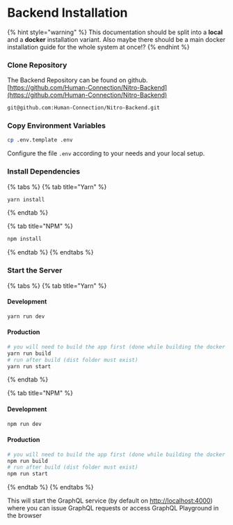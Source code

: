 # Backend Installation

{% hint style="warning" %}
This documentation should be split into a **local** and a **docker** installation variant. Also maybe there should be a main docker installation guide for the whole system at once!?
{% endhint %}

### Clone Repository

The Backend Repository can be found on github.  
[https://github.com/Human-Connection/Nitro-Backend](https://github.com/Human-Connection/Nitro-Backend)

```bash
git@github.com:Human-Connection/Nitro-Backend.git
```

### Copy Environment Variables

```bash
cp .env.template .env
```

Configure the file `.env` according to your needs and your local setup.

### Install Dependencies

{% tabs %}
{% tab title="Yarn" %}
```bash
yarn install
```
{% endtab %}

{% tab title="NPM" %}
```bash
npm install
```
{% endtab %}
{% endtabs %}

### Start the Server

{% tabs %}
{% tab title="Yarn" %}
#### Development

```bash
yarn run dev
```

#### Production

```bash
# you will need to build the app first (done while building the docker image)
yarn run build
# run after build (dist folder must exist)
yarn run start
```
{% endtab %}

{% tab title="NPM" %}
#### Development

```bash
npm run dev
```

#### Production

```bash
# you will need to build the app first (done while building the docker image)
npm run build
# run after build (dist folder must exist)
npm run start
```
{% endtab %}
{% endtabs %}

This will start the GraphQL service \(by default on [http://localhost:4000](http://localhost:4000)\) where you can issue GraphQL requests or access GraphQL Playground in the browser

